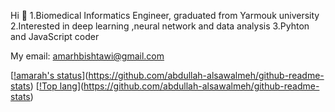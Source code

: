 Hi 🤗
1.Biomedical Informatics Engineer, graduated from Yarmouk university
2.Interested in deep learning ,neural network and data analysis
3.Pyhton and JavaScript coder


My email: amarhbishtawi@gmail.com



[[!amarah's status](https://github-readme-stats.vercel.app/api?username=amarh-ayman&show_icons=true&theme=tokyonight)](https://github.com/abdullah-alsawalmeh/github-readme-stats)
[[!Top lang](https://github-readme-stats.vercel.app/api/top-langs/?username=amarh-ayman&show_icons=true&theme=tokyonight)](https://github.com/abdullah-alsawalmeh/github-readme-stats)



